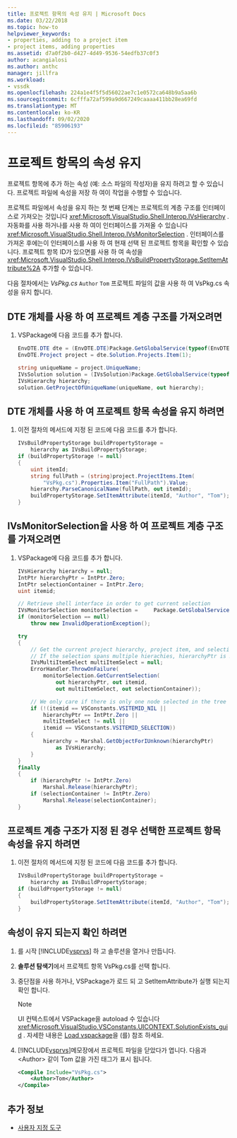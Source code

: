 ```yaml
---
title: 프로젝트 항목의 속성 유지 | Microsoft Docs
ms.date: 03/22/2018
ms.topic: how-to
helpviewer_keywords:
- properties, adding to a project item
- project items, adding properties
ms.assetid: d7a0f2b0-d427-4d49-9536-54edfb37c0f3
author: acangialosi
ms.author: anthc
manager: jillfra
ms.workload:
- vssdk
ms.openlocfilehash: 224a1e4f5f5d56022ae7c1e0572ca648b9a5aa6b
ms.sourcegitcommit: 6cfffa72af599a9d667249caaaa411bb28ea69fd
ms.translationtype: MT
ms.contentlocale: ko-KR
ms.lasthandoff: 09/02/2020
ms.locfileid: "85906193"
---
```

# <a name="persist-the-property-of-a-project-item"></a>프로젝트 항목의 속성 유지
프로젝트 항목에 추가 하는 속성 (예: 소스 파일의 작성자)을 유지 하려고 할 수 있습니다. 프로젝트 파일에 속성을 저장 하 여이 작업을 수행할 수 있습니다.

 프로젝트 파일에서 속성을 유지 하는 첫 번째 단계는 프로젝트의 계층 구조를 인터페이스로 가져오는 것입니다 <xref:Microsoft.VisualStudio.Shell.Interop.IVsHierarchy> . 자동화를 사용 하거나를 사용 하 여이 인터페이스를 가져올 수 있습니다 <xref:Microsoft.VisualStudio.Shell.Interop.IVsMonitorSelection> . 인터페이스를 가져온 후에는이 인터페이스를 사용 하 여 현재 선택 된 프로젝트 항목을 확인할 수 있습니다. 프로젝트 항목 ID가 있으면를 사용 하 여 속성을 <xref:Microsoft.VisualStudio.Shell.Interop.IVsBuildPropertyStorage.SetItemAttribute%2A> 추가할 수 있습니다.

 다음 절차에서는 *VsPkg.cs* `Author` `Tom` 프로젝트 파일의 값을 사용 하 여 VsPkg.cs 속성을 유지 합니다.

## <a name="to-obtain-the-project-hierarchy-with-the-dte-object"></a>DTE 개체를 사용 하 여 프로젝트 계층 구조를 가져오려면

1. VSPackage에 다음 코드를 추가 합니다.

    ```csharp
    EnvDTE.DTE dte = (EnvDTE.DTE)Package.GetGlobalService(typeof(EnvDTE.DTE));
    EnvDTE.Project project = dte.Solution.Projects.Item(1);

    string uniqueName = project.UniqueName;
    IVsSolution solution = (IVsSolution)Package.GetGlobalService(typeof(SVsSolution));
    IVsHierarchy hierarchy;
    solution.GetProjectOfUniqueName(uniqueName, out hierarchy);
    ```

## <a name="to-persist-the-project-item-property-with-the-dte-object"></a>DTE 개체를 사용 하 여 프로젝트 항목 속성을 유지 하려면

1. 이전 절차의 메서드에 지정 된 코드에 다음 코드를 추가 합니다.

    ```csharp
    IVsBuildPropertyStorage buildPropertyStorage =
        hierarchy as IVsBuildPropertyStorage;
    if (buildPropertyStorage != null)
    {
        uint itemId;
        string fullPath = (string)project.ProjectItems.Item(
            "VsPkg.cs").Properties.Item("FullPath").Value;
        hierarchy.ParseCanonicalName(fullPath, out itemId);
        buildPropertyStorage.SetItemAttribute(itemId, "Author", "Tom");
    }
    ```

## <a name="to-obtain-the-project-hierarchy-using-ivsmonitorselection"></a>IVsMonitorSelection을 사용 하 여 프로젝트 계층 구조를 가져오려면

1. VSPackage에 다음 코드를 추가 합니다.

    ```csharp
    IVsHierarchy hierarchy = null;
    IntPtr hierarchyPtr = IntPtr.Zero;
    IntPtr selectionContainer = IntPtr.Zero;
    uint itemid;

    // Retrieve shell interface in order to get current selection
    IVsMonitorSelection monitorSelection =     Package.GetGlobalService(typeof(SVsShellMonitorSelection)) as     IVsMonitorSelection;
    if (monitorSelection == null)
        throw new InvalidOperationException();

    try
    {
        // Get the current project hierarchy, project item, and selection container for the current selection
        // If the selection spans multiple hierachies, hierarchyPtr is Zero
        IVsMultiItemSelect multiItemSelect = null;
        ErrorHandler.ThrowOnFailure(
            monitorSelection.GetCurrentSelection(
                out hierarchyPtr, out itemid,
                out multiItemSelect, out selectionContainer));

        // We only care if there is only one node selected in the tree
        if (!(itemid == VSConstants.VSITEMID_NIL ||
            hierarchyPtr == IntPtr.Zero ||
            multiItemSelect != null ||
            itemid == VSConstants.VSITEMID_SELECTION))
        {
            hierarchy = Marshal.GetObjectForIUnknown(hierarchyPtr)
                as IVsHierarchy;
        }
    }
    finally
    {
        if (hierarchyPtr != IntPtr.Zero)
            Marshal.Release(hierarchyPtr);
        if (selectionContainer != IntPtr.Zero)
            Marshal.Release(selectionContainer);
    }
    ```

## <a name="to-persist-the-selected-project-item-property-given-the-project-hierarchy"></a>프로젝트 계층 구조가 지정 된 경우 선택한 프로젝트 항목 속성을 유지 하려면

1. 이전 절차의 메서드에 지정 된 코드에 다음 코드를 추가 합니다.

    ```csharp
    IVsBuildPropertyStorage buildPropertyStorage =
        hierarchy as IVsBuildPropertyStorage;
    if (buildPropertyStorage != null)
    {
        buildPropertyStorage.SetItemAttribute(itemId, "Author", "Tom");
    }
    ```

## <a name="to-verify-that-the-property-is-persisted"></a>속성이 유지 되는지 확인 하려면

1. 를 시작 [!INCLUDE[vsprvs](../code-quality/includes/vsprvs_md.md)] 하 고 솔루션을 열거나 만듭니다.

2. **솔루션 탐색기**에서 프로젝트 항목 VsPkg.cs를 선택 합니다.

3. 중단점을 사용 하거나, VSPackage가 로드 되 고 SetItemAttribute가 실행 되는지 확인 합니다.

   > [!NOTE]
   > UI 컨텍스트에서 VSPackage을 autoload 수 있습니다 <xref:Microsoft.VisualStudio.VSConstants.UICONTEXT.SolutionExists_guid> . 자세한 내용은 [Load vspackage](../extensibility/loading-vspackages.md)을 (를) 참조 하세요.

4. [!INCLUDE[vsprvs](../code-quality/includes/vsprvs_md.md)]메모장에서 프로젝트 파일을 닫았다가 엽니다. 다음과 \<Author> 같이 Tom 값을 가진 태그가 표시 됩니다.

   ```xml
   <Compile Include="VsPkg.cs">
       <Author>Tom</Author>
   </Compile>
   ```

## <a name="see-also"></a>추가 정보

- [사용자 지정 도구](../extensibility/internals/custom-tools.md)
